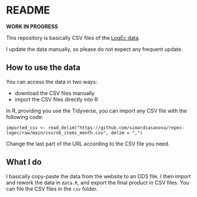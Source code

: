 # README

**WORK IN PROGRESS**

This repository is basically CSV files of the [LogEc data](https://logec.repec.org/details.htm).

I update the data manually, so please do not expect any frequent update.

## How to use the data

You can access the data in two ways:
- download the CSV files manually
- import the CSV files directly into R

In R, providing you use the Tidyverse, you can import any CSV file with the following code:

`imported_csv <- read_delim("https://github.com/simardcasanova/repec-logec/raw/main/csv/nb_items_month.csv", delim = ",")`

Change the last part of the URL according to the CSV file you need.

## What I do

I basically copy-paste the data from the website to an ODS file. I then import and rework the data in `data.R`, and export the final product in CSV files. You can file the CSV files in the `csv` folder.